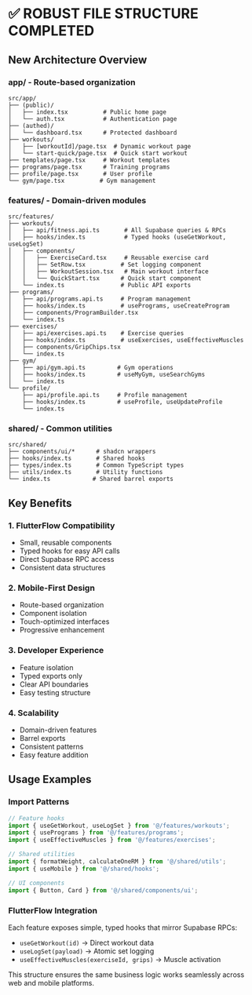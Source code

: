 # ✅ ROBUST FILE STRUCTURE COMPLETED

## New Architecture Overview

### app/ - Route-based organization
```
src/app/
├── (public)/
│   ├── index.tsx          # Public home page
│   └── auth.tsx           # Authentication page
├── (authed)/
│   └── dashboard.tsx      # Protected dashboard
├── workouts/
│   ├── [workoutId]/page.tsx  # Dynamic workout page
│   └── start-quick/page.tsx  # Quick start workout
├── templates/page.tsx     # Workout templates
├── programs/page.tsx      # Training programs
├── profile/page.tsx       # User profile
└── gym/page.tsx          # Gym management
```

### features/ - Domain-driven modules
```
src/features/
├── workouts/
│   ├── api/fitness.api.ts       # All Supabase queries & RPCs
│   ├── hooks/index.ts           # Typed hooks (useGetWorkout, useLogSet)
│   ├── components/
│   │   ├── ExerciseCard.tsx     # Reusable exercise card
│   │   ├── SetRow.tsx          # Set logging component
│   │   ├── WorkoutSession.tsx   # Main workout interface
│   │   └── QuickStart.tsx      # Quick start component
│   └── index.ts                # Public API exports
├── programs/
│   ├── api/programs.api.ts     # Program management
│   ├── hooks/index.ts          # usePrograms, useCreateProgram
│   ├── components/ProgramBuilder.tsx
│   └── index.ts
├── exercises/
│   ├── api/exercises.api.ts    # Exercise queries
│   ├── hooks/index.ts          # useExercises, useEffectiveMuscles
│   ├── components/GripChips.tsx
│   └── index.ts
├── gym/
│   ├── api/gym.api.ts         # Gym operations
│   ├── hooks/index.ts         # useMyGym, useSearchGyms
│   └── index.ts
└── profile/
    ├── api/profile.api.ts     # Profile management
    ├── hooks/index.ts         # useProfile, useUpdateProfile
    └── index.ts
```

### shared/ - Common utilities
```
src/shared/
├── components/ui/*      # shadcn wrappers
├── hooks/index.ts       # Shared hooks
├── types/index.ts       # Common TypeScript types
├── utils/index.ts       # Utility functions
└── index.ts            # Shared barrel exports
```

## Key Benefits

### 1. **FlutterFlow Compatibility**
- Small, reusable components
- Typed hooks for easy API calls
- Direct Supabase RPC access
- Consistent data structures

### 2. **Mobile-First Design**
- Route-based organization
- Component isolation
- Touch-optimized interfaces
- Progressive enhancement

### 3. **Developer Experience**
- Feature isolation
- Typed exports only
- Clear API boundaries
- Easy testing structure

### 4. **Scalability**
- Domain-driven features
- Barrel exports
- Consistent patterns
- Easy feature addition

## Usage Examples

### Import Patterns
```typescript
// Feature hooks
import { useGetWorkout, useLogSet } from '@/features/workouts';
import { usePrograms } from '@/features/programs';
import { useEffectiveMuscles } from '@/features/exercises';

// Shared utilities
import { formatWeight, calculateOneRM } from '@/shared/utils';
import { useMobile } from '@/shared/hooks';

// UI components
import { Button, Card } from '@/shared/components/ui';
```

### FlutterFlow Integration
Each feature exposes simple, typed hooks that mirror Supabase RPCs:
- `useGetWorkout(id)` → Direct workout data
- `useLogSet(payload)` → Atomic set logging
- `useEffectiveMuscles(exerciseId, grips)` → Muscle activation

This structure ensures the same business logic works seamlessly across web and mobile platforms.